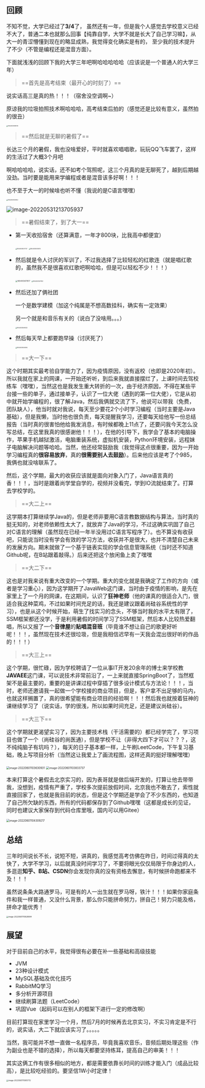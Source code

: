 ## 回顾

不知不觉，大学已经过了**3/4**了， 虽然还有一年，但是我个人感觉去学校意义已经不大了，普通二本也就那么回事【纯靠自学，大学不就是长大了自己学习嘛】，从大一的青涩懵懂到现在的略显成熟，我觉得变化确实是有的， 至少我的技术提升了不少（不管是编程还是混音方面）。

下面就浅浅的回顾下我的大学三年吧啊哈哈哈哈哈（应该说是一个普通人的大学三年）

> ==首先是高考结束（最开心的时刻了）==

说实话高三是真的热！！！（宿舍没空调啊~）

原谅我的垃圾拍照技术啊哈哈哈，高考结束后拍的（感觉还是比较有意义，虽然拍的很丑）

 <img src="https://fafa-blog-img.oss-cn-beijing.aliyuncs.com/images/img/20220531213046.jpeg" alt="1654003696139" style="zoom: 25%;" />

> ==然后就是无聊的暑假了==

长达三个月的暑假，我也没啥爱好，平时就喜欢唱唱歌，玩玩QQ飞车罢了，这样的生活过了大概3个月吧

啊哈哈哈哈，说实话，还不如考个驾照呢，这三个月真的是无聊死了，越到后期越没劲。当时要是能用来学编程或者是混音该多好啊！！！

也不至于大一的时候啥也听不懂（我说的是C语言嘿嘿）

 <img src="https://fafa-blog-img.oss-cn-beijing.aliyuncs.com/images/img/20220531213520.jpeg" alt="1654003512952" style="zoom:25%;" />

 ![image-20220531213705937](https://fafa-blog-img.oss-cn-beijing.aliyuncs.com/images/img/20220531213721.png)

> ==暑假结束了，到了大一==

- 第一天收拾宿舍（还算满意，一年才800块，比我高中都便宜）

   <img src="https://fafa-blog-img.oss-cn-beijing.aliyuncs.com/images/img/20220531213803.jpeg" alt="1654003637727" style="zoom:25%;" /> 

    <img src="https://fafa-blog-img.oss-cn-beijing.aliyuncs.com/images/img/20220531213904.jpeg" alt="1654003630613" style="zoom:25%;" />

- 然后就是令人讨厌的军训了，不过我选择了比较轻松的红歌连（就是唱红歌的，虽然我不是很喜欢红歌吧啊哈哈，但是可以轻松不少！！！）

   <img src="https://fafa-blog-img.oss-cn-beijing.aliyuncs.com/images/img/20220531214052.jpeg" alt="1654003611517" style="zoom: 33%;" /> 

    <img src="https://fafa-blog-img.oss-cn-beijing.aliyuncs.com/images/img/20220531214107.jpeg" alt="1654003597163" style="zoom:25%;" />

- 然后还加了俩社团

  一个是数学建模（加这个纯属是不想高数挂科，确实有一定效果）

  另一个就是和音乐有关的（说白了没啥用。。。）

   <img src="https://fafa-blog-img.oss-cn-beijing.aliyuncs.com/images/img/20220531214255.jpeg" alt="1654003569022" style="zoom:25%;" />

- 然后每天早上都要跑早操（讨厌死了）

    <img src="https://fafa-blog-img.oss-cn-beijing.aliyuncs.com/images/img/20220531214447.jpeg" alt="1654003556094" style="zoom:25%;" />

> ==大一下==

这个时期其实最考验自学能力了，因为疫情原因，没有返校（也即是2020年初）。所以我就在家上的网课，一开始还听听，到后来我就直接摆烂了，上课时间去驾校练车（嘿嘿），当然这也是我发生重大转折的一次，由于经济原因，不得在某些平台接一些的单子，通过接单子，认识了一位大佬（遇到的第一位大佬），它是从初中就开始学编程的，很了解Java，然后我俩就交流了下，他说可以带我（免费，团队缺人），他当时就对我说，每天至少要花2个小时学习编程（当时主要是Java基础），但是我懒，当时他也很负责，每天提醒我学习，还要每天给他写一份总结报告（当时真的很害怕他给我发消息，有时候都晚上11点了，还要问我今天怎么没写总结，在这里我真的很感谢他！！！），在他的引导下，我学会了基本的电脑操作，苹果手机越狱激活，电脑重装系统，虚拟机安装，Python环境安装，远程妹子电脑解决问题等哈哈。当然，他还经常鼓励我（我觉得这点很重要，因为一开始学习编程真的**很容易放弃**，真的**很需要别人去鼓励**）。后来他应该是考了个985，我俩也就没啥联系了。

然后，这个学期，最大的收获应该就是面向对象入门了，Java语言真的香！！！，当时是跟着尚学堂自学的，视频并没看完，学到IO流就结束了。打算去学校学的。

> ==大二上==

这学期本打算继续学Java的，但是老师非要用C语言教数据结构与算法，当时真的挺无知的，对老师依赖性太大了，就放弃了Java的学习，不过这确实巩固了自己对C语言的理解（虽然现在已经一年半没用过C语言写程序了）。也不算没有收获吧，只能说当时没有学会有效的学习方法，收获并不是很大，也并不清楚自己未来的发展方向。期末就做了一个基于链表实现的学会信息管理系统（当时还不知道Github呢，在B站跟着敲得。）后来还把这个放闲鱼上卖了嘿嘿

> ==大二下==

这也是对我来说有重大改变的一个学期。重大的变化就是我确定了工作的方向（或者是学习重心），因为这学期开了JavaWeb这门课，当时由于疫情的影响，是先在家里上了一个月的网课，在这期间，认识了**狂神老师**（他的课真的很适合入门，很适合我这种菜鸡，不过如果时间充足的话，我还是建议跟着尚硅谷系统性的学习），也是从这个时候开始，萌生了找实习的念头，不够当时我的水平太有限了，SSM框架都还没学，于是利用暑假的时间学习了SSM框架，然后本人比较热爱翻唱，所以又报了一个**音律屋**的**贴唱混音班**（毕竟谁不想让自己的歌更好听呢！！！，虽然现在技术还很垃圾，但是我相信迟早有一天我会混出很好听的作品的！！！）

> ==大三上==

这个学期，很忙碌，因为学校聘请了一位从事IT开发20余年的博士来学校教**JAVAEE**这门课，可以说技术非常前沿了，一上来就直接SpringBoot了，当然框架不是最主要的，重要的是讲课过程中穿插了很多设计模式与方法论！！！，当时，老师还邀请我一起做一个学校接的商业项目，但是，客户拿不出足够的马内，也就这样搁置了，真的很希望能有商业项目的经验啊！！！然后我也就按着狂神的课继续学习了（说实话，学的很浅，所以如果时间充足，还是建议尚硅谷）。

> ==大三下==

这个学期就更渴望实习了，因为主要技术栈（干活需要的）都已经学完了，学习项目也做了一个（尚硅谷的尚医通），但是学校不让（非得大四下才可以？？？，这不纯纯脑子有坑吗？），每天的日子基本都一样，上午刷LeetCode，下午复习基础，晚上写项目分析（当然这让我爱上了画流程图，这样还真的挺好理解嘿嘿）

 <img src="https://fafa-blog-img.oss-cn-beijing.aliyuncs.com/images/img/20220601103638.png" alt="image-20220601103630931" style="zoom: 50%;" />

 

 <img src="https://fafa-blog-img.oss-cn-beijing.aliyuncs.com/images/img/20220601110920.png" alt="image-20220601103833737" style="zoom: 50%;" />

本来打算这个暑假去北京实习的，因为表哥就是做后端开发的，打算让他去带带我，没想到，疫情有严重了，学校多次提前放假时间，北京我也不敢去了，索性就直接回家了，也就是我目前的状态，但是这个学期还是学会了不少东西的，也知道了自己所欠缺的东西，所有的代码都保存到了Github嘿嘿（这都是成长的见证，同时也建议大家保存到代码仓库里哦，国内可以用Gitee）

 <img src="https://fafa-blog-img.oss-cn-beijing.aliyuncs.com/images/img/20220601104309.png" alt="image-20220601104309217" style="zoom:50%;" />

## 总结

三年时间说长不长，说短不短，讲真的，我感觉高考仿佛在昨日，时间过得真的太快了，大学不学习，以后就真没时间学习了，不要将眼光仅仅局限于你身边的人，多逛逛**知乎、B站、CSDN**你会发现你真的没有资格去懈怠，有时候拼命跑都来不及！！！

虽然说条条大路通罗马，可是有的人一出生就在罗马呀，铁汁！！！如果你家庭条件和我一样普通，又没什么背景，那么你只能拼命努力，拼自己！努力只能及格，拼命才能优秀！

 <img src="https://fafa-blog-img.oss-cn-beijing.aliyuncs.com/images/img/20220601110829.png" alt="image-20220601110828994" style="zoom:33%;" />

## 展望

对于目前自己的水平，我觉得很有必要在补一些基础和高级技能

- JVM
- 23种设计模式
- MySQL基础及优化技巧
- RabbitMQ学习
- 多分析开源项目
- 继续刷算法题（LeetCode）
- 巩固Vue（起码可以在别人的框架下进行一定的修改啊）

目前打算现在家里学习一个月，然后7月的时候再去北京实习，不实习肯定是不行的，说实话，大二下就应该实习了。。。。。

当然，我可能并不想一直做一名程序员，毕竟我喜欢音乐，音频后期处理这些（作为副业也是不错的选择），所以每天都要坚持练耳，提高自己的审美！！！

其实这俩工作有很多相似的地方，都是需要依靠长时间的训练才能入门（成品比较高），是比较吃经验的。要坚信1W小时定律！

 <img src="https://fafa-blog-img.oss-cn-beijing.aliyuncs.com/images/img/20220601110851.png" alt="image-20220601110851712" style="zoom:33%;" />